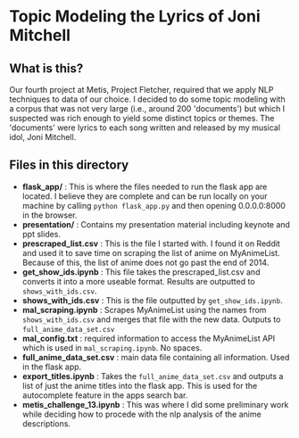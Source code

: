 # Topic Modeling the Lyrics of Joni Mitchell

## What is this?

Our fourth project at Metis, Project Fletcher, required that we apply NLP techniques to data of our choice. I decided to do some topic modeling with a corpus that was not very large (i.e., around 200 'documents') but which I suspected was rich enough to yield some distinct topics or themes. The 'documents' were lyrics to each song written and released by my musical idol, Joni Mitchell.

## Files in this directory


* **flask_app/** : This is where the files needed to run the flask app are located. I believe they are complete and can be run locally on your machine by calling ```python flask_app.py``` and then opening 0.0.0.0:8000 in the browser.
* **presentation/** : Contains my presentation material including keynote and ppt slides.
* **prescraped_list.csv** : This is the file I started with. I found it on Reddit and used it to save time on scraping the list of anime on MyAnimeList. Because of this, the list of anime does not go past the end of 2014.
* **get_show_ids.ipynb** : This file takes the prescraped_list.csv and converts it into a more useable format. Results are outputted to ```shows_with_ids.csv```.
* **shows_with_ids.csv** : This is the file outputted by ```get_show_ids.ipynb```.
* **mal_scraping.ipynb** : Scrapes MyAnimeList using the names from ```shows_with_ids.csv``` and merges that file with the new data. Outputs to ```full_anime_data_set.csv```
* **mal_config.txt** : required information to access the MyAnimeList API which is used in ```mal_scraping.ipynb```. No spaces.
* **full_anime_data_set.csv** : main data file containing all information. Used in the flask app.
* **export_titles.ipynb** : Takes the ```full_anime_data_set.csv``` and outputs a list of just the anime titles into the flask app. This is used for the autocomplete feature in the apps search bar.
* **metis_challenge_13.ipynb** : This was where I did some preliminary work while deciding how to procede with the nlp analysis of the anime descriptions.
